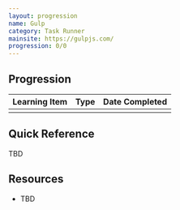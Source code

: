 ```yaml
---
layout: progression
name: Gulp
category: Task Runner
mainsite: https://gulpjs.com/
progression: 0/0
---
```


## Progression

| Learning Item | Type | Date Completed |
| ------------- | ---- | -------------- |
|  |  |  |

## Quick Reference

TBD

## Resources

- TBD
